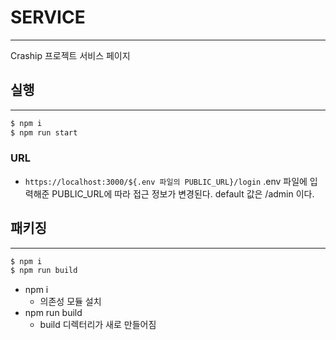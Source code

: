 # SERVICE
---
Craship 프로젝트 서비스 페이지

## 실행
---
```bash
$ npm i
$ npm run start
```
### URL 
- `https://localhost:3000/${.env 파일의 PUBLIC_URL}/login` 
.env 파일에 입력해준 PUBLIC_URL에 따라 접근 정보가 변경된다.
default 값은 /admin 이다.

## 패키징
---
```bash
$ npm i
$ npm run build
```

- npm i
  - 의존성 모듈 설치
- npm run build
  - build 디렉터리가 새로 만들어짐

